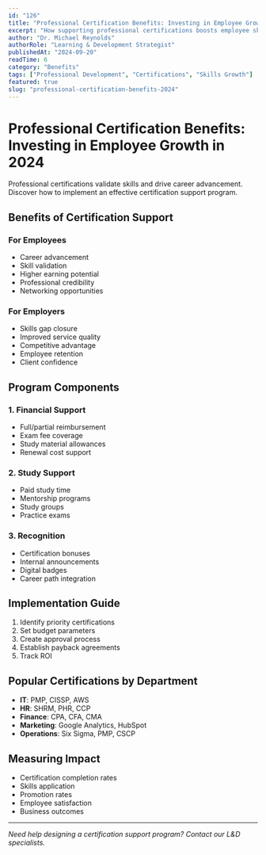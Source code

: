 ```yaml
---
id: "126"
title: "Professional Certification Benefits: Investing in Employee Growth in 2024"
excerpt: "How supporting professional certifications boosts employee skills and organizational success."
author: "Dr. Michael Reynolds"
authorRole: "Learning & Development Strategist"
publishedAt: "2024-09-20"
readTime: 6
category: "Benefits"
tags: ["Professional Development", "Certifications", "Skills Growth"]
featured: true
slug: "professional-certification-benefits-2024"
---
```


# Professional Certification Benefits: Investing in Employee Growth in 2024

Professional certifications validate skills and drive career advancement. Discover how to implement an effective certification support program.

## Benefits of Certification Support

### For Employees

- Career advancement
- Skill validation
- Higher earning potential
- Professional credibility
- Networking opportunities

### For Employers

- Skills gap closure
- Improved service quality
- Competitive advantage
- Employee retention
- Client confidence

## Program Components

### 1. Financial Support

- Full/partial reimbursement
- Exam fee coverage
- Study material allowances
- Renewal cost support

### 2. Study Support

- Paid study time
- Mentorship programs
- Study groups
- Practice exams

### 3. Recognition

- Certification bonuses
- Internal announcements
- Digital badges
- Career path integration

## Implementation Guide

1. Identify priority certifications
2. Set budget parameters
3. Create approval process
4. Establish payback agreements
5. Track ROI

## Popular Certifications by Department

- **IT**: PMP, CISSP, AWS
- **HR**: SHRM, PHR, CCP
- **Finance**: CPA, CFA, CMA
- **Marketing**: Google Analytics, HubSpot
- **Operations**: Six Sigma, PMP, CSCP

## Measuring Impact

- Certification completion rates
- Skills application
- Promotion rates
- Employee satisfaction
- Business outcomes

---

_Need help designing a certification support program? Contact our L&D specialists._
